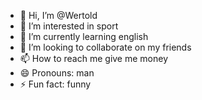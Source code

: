 - 👋 Hi, I’m @Wertold
- 👀 I’m interested in sport
- 🌱 I’m currently learning english
- 💞️ I’m looking to collaborate on my friends
- 📫 How to reach me give me money
- 😄 Pronouns: man
- ⚡ Fun fact: funny

<!---
Wertold/Wertold is a ✨ special ✨ repository because its `README.md` (this file) appears on your GitHub profile.
You can click the Preview link to take a look at your changes.
--->
